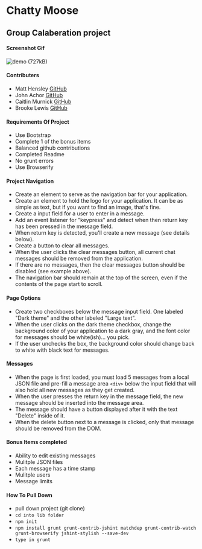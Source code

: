# Chatty Moose

## Group Calaberation project 

#### Screenshot Gif

![demo](https://user-images.githubusercontent.com/30091921/30835704-2f04e636-a21f-11e7-8536-c1cad7a057df.gif) (727kB)

#### Contributers
* Matt Hensley [GitHub](https://github.com/Matthensley777)
* John Achor [GitHub](https://github.com/johnachor)
* Caitlin Murnick [GitHub](https://github.com/cmurnick)
* Brooke Lewis [GitHub](https://github.com/belv2c)

#### Requirements Of Project
* Use Bootstrap
* Complete 1 of the bonus items
* Balanced github contributions
* Completed Readme
* No grunt errors
* Use Browserify

#### Project Navigation
* Create an element to serve as the navigation bar for your application.
* Create an element to hold the logo for your application. It can be as simple as text, but if you want to find an image, that's fine.
* Create a input field for a user to enter in a message.
* Add an event listener for "keypress" and detect when then return key has been pressed in the message field.
* When return key is detected, you'll create a new message (see details below).
* Create a button to clear all messages.
* When the user clicks the clear messages button, all current chat messages should be removed from the application.
* If there are no messages, then the clear messages button should be disabled (see example above).
* The navigation bar should remain at the top of the screen, even if the contents of the page start to scroll.

#### Page Options
* Create two checkboxes below the message input field. One labeled "Dark theme" and the other labeled "Large text".
* When the user clicks on the dark theme checkbox, change the background color of your application to a  dark gray, and the font color for messages should be white(ish)... you pick.
* If the user unchecks the box, the background color should change back to white with black text for messages.

#### Messages
* When the page is first loaded, you must load 5 messages from a local JSON file and pre-fill a message area ```<div>``` below the input field that will also hold all new messages as they get created.
* When the user presses the return key in the message field, the new message should be inserted into the message area.
* The message should have a button displayed after it with the text "Delete" inside of it.
* When the delete button next to a message is clicked, only that message should be removed from the DOM.

#### Bonus Items completed
* Ability to edit existing messages
* Mulitple JSON files
* Each message has a time stamp
* Mulitple users
* Message limits

#### How To Pull Down
* pull down project (git clone)
* ```cd into lib folder``` 
* ```npm init```
* ```npm install grunt grunt-contrib-jshint matchdep grunt-contrib-watch grunt-browserify jshint-stylish --save-dev```
* ```type in grunt```
